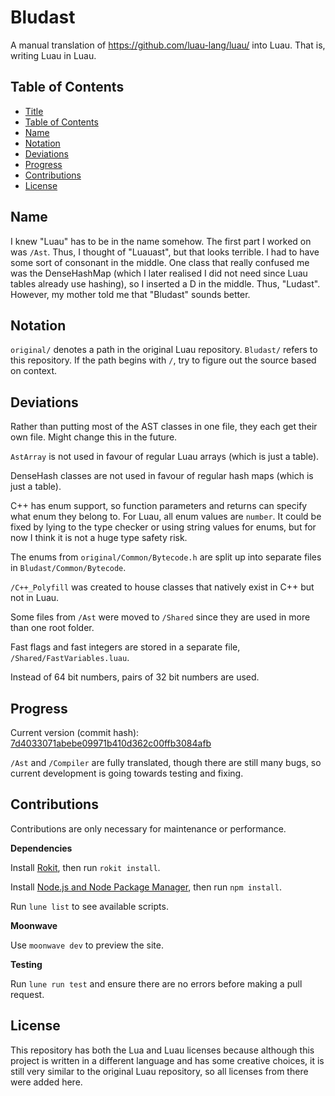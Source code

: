 # Bludast

A manual translation of https://github.com/luau-lang/luau/ into Luau. That is, writing Luau in Luau.

## Table of Contents

- [Title](#bludast)
- [Table of Contents](#table-of-contents)
- [Name](#name)
- [Notation](#notation)
- [Deviations](#deviations)
- [Progress](#progress)
- [Contributions](#contributions)
- [License](#license)

## Name

I knew "Luau" has to be in the name somehow. The first part I worked on was `/Ast`. Thus, I thought of "Luauast", but that looks terrible. I had to have some sort of consonant in the middle. One class that really confused me was the DenseHashMap (which I later realised I did not need since Luau tables already use hashing), so I inserted a D in the middle. Thus, "Ludast". However, my mother told me that "Bludast" sounds better.

## Notation

`original/` denotes a path in the original Luau repository. `Bludast/` refers to this repository. If the path begins with `/`, try to figure out the source based on context.

## Deviations

Rather than putting most of the AST classes in one file, they each get their own file. Might change this in the future.

`AstArray` is not used in favour of regular Luau arrays (which is just a table).

DenseHash classes are not used in favour of regular hash maps (which is just a table).

C++ has enum support, so function parameters and returns can specify what enum they belong to. For Luau, all enum values are `number`. It could be fixed by lying to the type checker or using string values for enums, but for now I think it is not a huge type safety risk.

The enums from `original/Common/Bytecode.h` are split up into separate files in `Bludast/Common/Bytecode`.

`/C++_Polyfill` was created to house classes that natively exist in C++ but not in Luau.

Some files from `/Ast` were moved to `/Shared` since they are used in more than one root folder.

Fast flags and fast integers are stored in a separate file, `/Shared/FastVariables.luau`.

Instead of 64 bit numbers, pairs of 32 bit numbers are used.

## Progress

Current version (commit hash): [7d4033071abebe09971b410d362c00ffb3084afb](https://github.com/luau-lang/luau/tree/7d4033071abebe09971b410d362c00ffb3084afb)

`/Ast` and `/Compiler` are fully translated, though there are still many bugs, so current development is going towards testing and fixing.

## Contributions

Contributions are only necessary for maintenance or performance.

**Dependencies**

Install [Rokit](https://github.com/rojo-rbx/rokit), then run `rokit install`.

Install [Node.js and Node Package Manager](https://nodejs.org/en/download), then run `npm install`.

Run `lune list` to see available scripts.

**Moonwave**

Use `moonwave dev` to preview the site.

**Testing**

Run `lune run test` and ensure there are no errors before making a pull request.

## License

This repository has both the Lua and Luau licenses because although this project is written in a different language and has some creative choices, it is still very similar to the original Luau repository, so all licenses from there were added here.